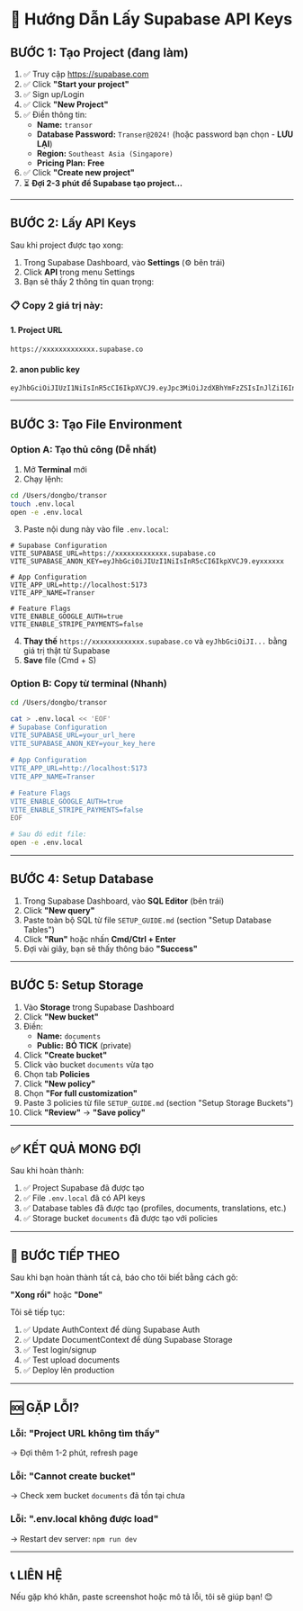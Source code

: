 # 🚀 Hướng Dẫn Lấy Supabase API Keys

## BƯỚC 1: Tạo Project (đang làm)

1. ✅ Truy cập https://supabase.com
2. ✅ Click **"Start your project"**
3. ✅ Sign up/Login
4. ✅ Click **"New Project"**
5. ✅ Điền thông tin:
   - **Name:** `transor`
   - **Database Password:** `Transer@2024!` (hoặc password bạn chọn - **LƯU LẠI**)
   - **Region:** `Southeast Asia (Singapore)`
   - **Pricing Plan:** **Free**
6. ✅ Click **"Create new project"**
7. ⏳ **Đợi 2-3 phút để Supabase tạo project...**

---

## BƯỚC 2: Lấy API Keys

Sau khi project được tạo xong:

1. Trong Supabase Dashboard, vào **Settings** (⚙️ bên trái)
2. Click **API** trong menu Settings
3. Bạn sẽ thấy 2 thông tin quan trọng:

### 📋 Copy 2 giá trị này:

#### 1. Project URL
```
https://xxxxxxxxxxxxx.supabase.co
```

#### 2. anon public key
```
eyJhbGciOiJIUzI1NiIsInR5cCI6IkpXVCJ9.eyJpc3MiOiJzdXBhYmFzZSIsInJlZiI6Inhxxxxxxxxxxxxxxxxxxxxxxxxx
```

---

## BƯỚC 3: Tạo File Environment

### Option A: Tạo thủ công (Dễ nhất)

1. Mở **Terminal** mới
2. Chạy lệnh:
```bash
cd /Users/dongbo/transor
touch .env.local
open -e .env.local
```

3. Paste nội dung này vào file `.env.local`:

```env
# Supabase Configuration
VITE_SUPABASE_URL=https://xxxxxxxxxxxxx.supabase.co
VITE_SUPABASE_ANON_KEY=eyJhbGciOiJIUzI1NiIsInR5cCI6IkpXVCJ9.eyxxxxxx

# App Configuration
VITE_APP_URL=http://localhost:5173
VITE_APP_NAME=Transer

# Feature Flags
VITE_ENABLE_GOOGLE_AUTH=true
VITE_ENABLE_STRIPE_PAYMENTS=false
```

4. **Thay thế** `https://xxxxxxxxxxxxx.supabase.co` và `eyJhbGciOiJI...` bằng giá trị thật từ Supabase
5. **Save** file (Cmd + S)

### Option B: Copy từ terminal (Nhanh)

```bash
cd /Users/dongbo/transor

cat > .env.local << 'EOF'
# Supabase Configuration
VITE_SUPABASE_URL=your_url_here
VITE_SUPABASE_ANON_KEY=your_key_here

# App Configuration
VITE_APP_URL=http://localhost:5173
VITE_APP_NAME=Transer

# Feature Flags
VITE_ENABLE_GOOGLE_AUTH=true
VITE_ENABLE_STRIPE_PAYMENTS=false
EOF

# Sau đó edit file:
open -e .env.local
```

---

## BƯỚC 4: Setup Database

1. Trong Supabase Dashboard, vào **SQL Editor** (bên trái)
2. Click **"New query"**
3. Paste toàn bộ SQL từ file `SETUP_GUIDE.md` (section "Setup Database Tables")
4. Click **"Run"** hoặc nhấn **Cmd/Ctrl + Enter**
5. Đợi vài giây, bạn sẽ thấy thông báo **"Success"**

---

## BƯỚC 5: Setup Storage

1. Vào **Storage** trong Supabase Dashboard
2. Click **"New bucket"**
3. Điền:
   - **Name:** `documents`
   - **Public:** **BỎ TICK** (private)
4. Click **"Create bucket"**
5. Click vào bucket `documents` vừa tạo
6. Chọn tab **Policies**
7. Click **"New policy"**
8. Chọn **"For full customization"**
9. Paste 3 policies từ file `SETUP_GUIDE.md` (section "Setup Storage Buckets")
10. Click **"Review"** → **"Save policy"**

---

## ✅ KẾT QUẢ MONG ĐỢI

Sau khi hoàn thành:

1. ✅ Project Supabase đã được tạo
2. ✅ File `.env.local` đã có API keys
3. ✅ Database tables đã được tạo (profiles, documents, translations, etc.)
4. ✅ Storage bucket `documents` đã được tạo với policies

---

## 🎯 BƯỚC TIẾP THEO

Sau khi bạn hoàn thành tất cả, báo cho tôi biết bằng cách gõ:

**"Xong rồi"** hoặc **"Done"**

Tôi sẽ tiếp tục:
1. ✅ Update AuthContext để dùng Supabase Auth
2. ✅ Update DocumentContext để dùng Supabase Storage
3. ✅ Test login/signup
4. ✅ Test upload documents
5. ✅ Deploy lên production

---

## 🆘 GẶP LỖI?

### Lỗi: "Project URL không tìm thấy"
→ Đợi thêm 1-2 phút, refresh page

### Lỗi: "Cannot create bucket"
→ Check xem bucket `documents` đã tồn tại chưa

### Lỗi: ".env.local không được load"
→ Restart dev server: `npm run dev`

---

## 📞 LIÊN HỆ

Nếu gặp khó khăn, paste screenshot hoặc mô tả lỗi, tôi sẽ giúp bạn! 😊

